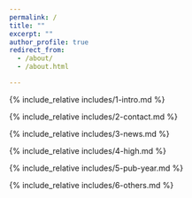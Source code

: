 ```yaml
---
permalink: /
title: ""
excerpt: ""
author_profile: true
redirect_from: 
  - /about/
  - /about.html

---
```


<span class='anchor' id='about-me'></span>
{% include_relative includes/1-intro.md %}

<span class='anchor' id='-contact'></span>
{% include_relative includes/2-contact.md %}

<span class='anchor' id='-News'></span>
{% include_relative includes/3-news.md %}

<span class='anchor' id='-Montering'></span>
{% include_relative includes/4-high.md %}

<span class='anchor' id='-pub'></span>
{% include_relative includes/5-pub-year.md %}

<span class='anchor' id='-honor'></span>
{% include_relative includes/6-others.md %}


